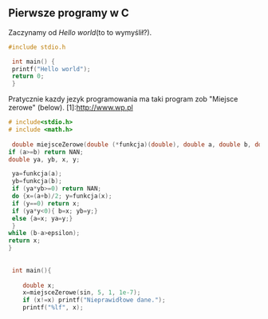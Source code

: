 ## Pierwsze programy w C

Zaczynamy od *Hello world*(to to wymyślił?).

```c
#include stdio.h

 int main() {
 printf("Hello world");
 return 0;
 }
```
 


Pratycznie kazdy jezyk programowania ma taki program zob "Miejsce zerowe" (below).
[1]:http://www.wp.pl

```c
# include<stdio.h>
# include <math.h>
 
 double miejsceZerowe(double (*funkcja)(double), double a, double b, double epsilon){
if (a>=b) return NAN;
double ya, yb, x, y;

 ya=funkcja(a);
 yb=funkcja(b);
 if (ya*yb>=0) return NAN;
 do {x=(a+b)/2; y=funkcja(x);
 if (y==0) return x;
 if (ya*y<0){ b=x; yb=y;}
 else {a=x; ya=y;}
 }
while (b-a>epsilon);
return x;
}
 
 
 int main(){
 	
 	double x; 
 	x=miejsceZerowe(sin, 5, 1, 1e-7);
 	if (x!=x) printf("Nieprawidłowe dane.");
 	printf("%lf", x);
```
